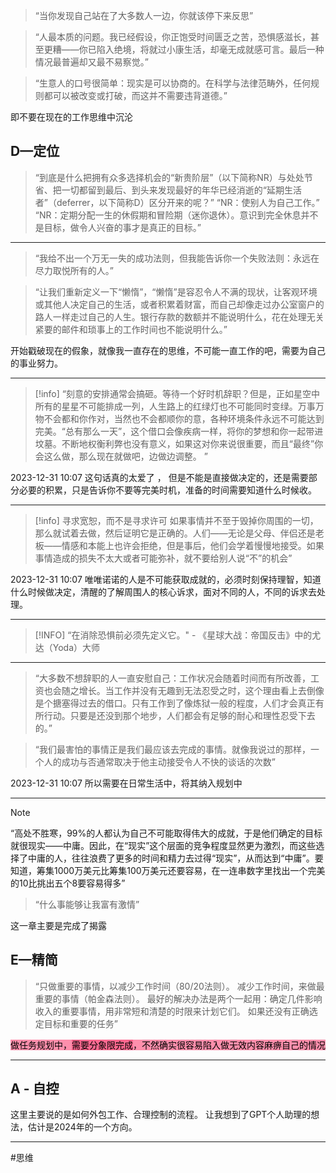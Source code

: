 >“当你发现自己站在了大多数人一边，你就该停下来反思”

>“人最本质的问题。我已经假设，你正饱受时间匮乏之苦，恐惧感滋长，甚至更糟——你已陷入绝境，将就过小康生活，却毫无成就感可言。最后一种情况最普遍却又最不易察觉。”

>“生意人的口号很简单：现实是可以协商的。在科学与法律范畴外，任何规则都可以被改变或打破，而这并不需要违背道德。”

即不要在现在的工作思维中沉沦

## D—定位

> “到底是什么把拥有众多选择机会的“新贵阶层”（以下简称NR）与处处节省、把一切都留到最后、到头来发现最好的年华已经消逝的“延期生活者”（deferrer，以下简称D）区分开来的呢？”
“NR：使别人为自己工作。”
“NR：定期分配一生的休假期和冒险期（迷你退休）。意识到完全休息并不是目标，做令人兴奋的事才是真正的目标。”

---

>“我给不出一个万无一失的成功法则，但我能告诉你一个失败法则：永远在尽力取悦所有的人。”

> “让我们重新定义一下“懒惰”，“懒惰”是容忍令人不满的现状，让客观环境或其他人决定自己的生活，或者积累着财富，而自己却像走过办公室窗户的路人一样走过自己的人生。银行存款的数额并不能说明什么，花在处理无关紧要的邮件和琐事上的工作时间也不能说明什么。”

开始戳破现在的假象，就像我一直存在的思维，不可能一直工作的吧，需要为自己的事业努力。

---

>[!info]
>“刻意的安排通常会搞砸。等待一个好时机辞职？但是，正如星空中所有的星星不可能排成一列，人生路上的红绿灯也不可能同时变绿。万事万物不会都和你作对，当然也不会都顺你的意，各种环境条件永远不可能达到完美。“总有那么一天”，这个借口会像疾病一样，将你的梦想和你一起带进坟墓。不断地权衡利弊也没有意义，如果这对你来说很重要，而且“最终”你会这么做，那么现在就做吧，边做边调整。
”

2023-12-31 10:07 这句话真的太爱了  ， 但是不能是直接做决定的，还是需要部分必要的积累，只是告诉你不要等完美时机，准备的时间需要知道什么时候收。

---

>[!info] 寻求宽恕，而不是寻求许可
如果事情并不至于毁掉你周围的一切，那么就试着去做，然后证明它是正确的。人们——无论是父母、伴侣还是老板——情感和本能上也许会拒绝，但是事后，他们会学着慢慢地接受。如果事情造成的损失不太大或者可能弥补，就不要给别人说“不”的机会”

2023-12-31 10:07 唯唯诺诺的人是不可能获取成就的，必须时刻保持理智，知道什么时候做决定，清醒的了解周围人的核心诉求，面对不同的人，不同的诉求去处理。

---

>[!INFO]
>“在消除恐惧前必须先定义它。" - 《星球大战：帝国反击》中的尤达（Yoda）大师

---

>“大多数不想辞职的人一直安慰自己：工作状况会随着时间而有所改善，工资也会随之增长。当工作并没有无趣到无法忍受之时，这个理由看上去倒像是个搪塞得过去的借口。只有工作到了像炼狱一般的程度，人们才会真正有所行动。只要是还没到那个地步，人们都会有足够的耐心和理性忍受下去的。”

> “我们最害怕的事情正是我们最应该去完成的事情。就像我说过的那样，一个人的成功与否通常取决于他主动接受令人不快的谈话的次数”


2023-12-31 10:07 所以需要在日常生活中，将其纳入规划中

---

>[!NOTE]
>“高处不胜寒，99%的人都认为自己不可能取得伟大的成就，于是他们确定的目标就很现实——中庸。因此，在“现实”这个层面的竞争程度显然更为激烈，而这些选择了中庸的人，往往浪费了更多的时间和精力去过得“现实”，从而达到“中庸”。要知道，筹集1000万美元比筹集100万美元还要容易，在一连串数字里找出一个完美的10比挑出五个8要容易得多”

> “什么事能够让我富有激情”

这一章主要是完成了揭露

## E—精简

>“只做重要的事情，以减少工作时间（80/20法则）。
 减少工作时间，来做最重要的事情（帕金森法则）。
 最好的解决办法是两个一起用：确定几件影响收入的重要事情，用非常短和清楚的时限来计划它们。
如果还没有正确选定目标和重要的任务”


<mark style="background: #FF5582A6;">做任务规划中，<mark style="background: #FF5582A6;">需要分象限完成</mark>，不然确实很容易陷入做无效内容麻痹自己的情况</mark>

---

## A - 自控

这里主要说的是如何外包工作、合理控制的流程。
让我想到了GPT个人助理的想法，估计是2024年的一个方向。

---


#思维